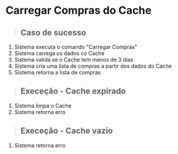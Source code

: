 # Carregar Compras do Cache

> ## Caso de sucesso

1. Sistema executa o comando "Carregar Compras"
2. Sistema carrega os dados co Cache
3. Sistema valida se o Cache tem menos de 3 dias
4. Sistema cria uma lista de compras a partir dos dados do Cache
5. Sistema retorna a lista de compras

> ## Execeção - Cache expirado

1. Sistema limpa o Cache
2. Sistema retorna erro

> ## Execeção - Cache vazio

1. Sistema retorna erro
